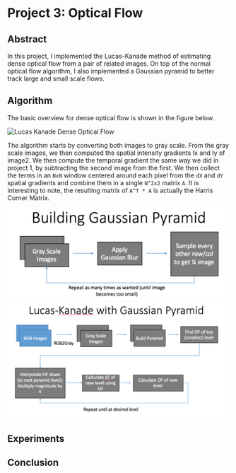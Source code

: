 # Project 3: Optical Flow

## Abstract
In this project, I implemented the Lucas-Kanade method of estimating dense 
optical flow from a pair of related images. On top of the normal optical flow
algorithm, I also implemented a Gaussian pyramid to better track large and small 
scale flows. 

## Algorithm

The basic overview for dense optical flow is shown in the figure below. 

![Lucas Kanade Dense Optical Flow](resources/LucasKanade.png)

The algorithm starts by converting both images to gray scale. From the gray scale
images, we then computed the spatial intensity gradients Ix and Iy of image2. 
We then compute the temporal gradient the same way we did in project 1, by 
subtracting the second image from the first. We then collect the terms in an `NxN`
window centered around each pixel from the `dX` and `dY` spatial gradients and 
combine them in a single `N^2x2` matrix `A`. It is interesting to note, the 
resulting matrix of `A^T * A` is actually the Harris Corner Matrix. 

![Building a Gaussian Pyramid](resources/BuildingPyramid.png)
![Dense Optical Flow with Pyramids](resources/LucasKanadePyramid.png)

## Experiments
## Conclusion

